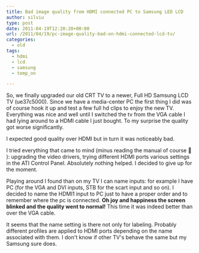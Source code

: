 ```yaml
---
title: Bad image quality from HDMI connected PC to Samsung LED LCD
author: silviu
type: post
date: 2011-04-19T12:20:20+00:00
url: /2011/04/19/pc-image-quality-bad-on-hdmi-connected-lcd-tv/
categories:
  - old
tags:
  - hdmi
  - lcd
  - samsung
  - temp_on

---
```

So, we finally upgraded our old CRT TV to a newer, Full HD Samsung LCD TV (ue37c5000). Since we have a media-center PC the first thing I did was of course hook it up and test a few full hd clips to enjoy the new TV. Everything was nice and well until I switched the tv from the VGA cable I had lying around to a HDMI cable I just bought. To my surprise the quality got worse significantly.

I expected good quality over HDMI but in turn it was noticeably bad.

I tried everything that came to mind (minus reading the manual of course 🙂 ): upgrading the video drivers, trying different HDMI ports various settings in the ATI Control Panel. Absolutely nothing helped. I decided to give up for the moment.

Playing around I found than on my TV I can name inputs: for example I have PC (for the VGA and DVI inputs, STB for the scart input and so on). I decided to name the HDMI1 input to PC just to have a proper order and to remember where the pc is connected. **Oh joy and happiness the screen blinked and the quality went to normal!** This time it was indeed better than over the VGA cable.

It seems that the name setting is there not only for labeling. Probably different profiles are applied to HDMI ports depending on the name associated with them. I don't know if other TV's behave the same but my Samsung sure does.